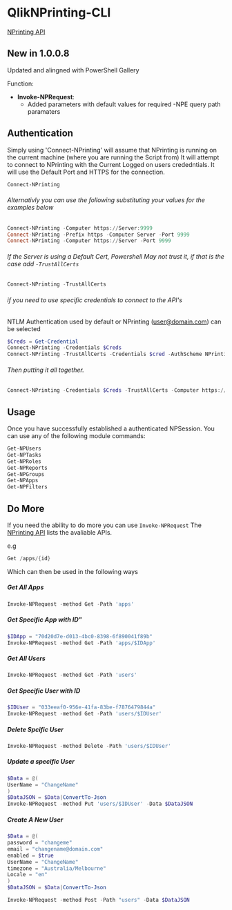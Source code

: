 # QlikNPrinting-CLI
[NPrinting API](https://help.qlik.com/en-US/nprinting/csh/Content/NPrinting/Extending/NPrinting-APIs-Reference-Redirect.htm)

## New in 1.0.0.8
Updated and alingned with PowerShell Gallery

Function: 
- **Invoke-NPRequest**:
  - Added parameters with default values for required -NPE query path paramaters

## Authentication
Simply using 'Connect-NPrinting' will assume that NPrinting is running on the current machine (where you are running the Script from)
It will attempt to connect to NPrinting with the Current Logged on users crededntials.
It will use the Default Port and HTTPS for the connection.

```PowerShell
Connect-NPrinting
```

###### Alternativly you can use the following substituting your values for the examples below
```PowerShell
Connect-NPrinting -Computer https://Server:9999
Connect-NPrinting -Prefix https -Computer Server -Port 9999
Connect-NPrinting -Computer https://Server -Port 9999
```

###### If the Server is using a Default Cert, Powershell May not trust it, if that is the case add `-TrustAllCerts`

```PowerShell
Connect-NPrinting -TrustAllCerts
```

###### if you need to use specific credentials to connect to the API's
NTLM Authentication used by default
or NPrinting (user@domain.com) can be selected

```PowerShell
$Creds = Get-Credential
Connect-NPrinting -Credentials $Creds
Connect-NPrinting -TrustAllCerts -Credentials $cred -AuthScheme NPrinting
```


###### Then putting it all together.

```PowerShell
Connect-NPrinting -Credentials $Creds -TrustAllCerts -Computer https://server:9999
```

## Usage
Once you have successfully established a authenticated NPSession. You can use any of the following module commands:
```PowerShell
Get-NPUsers
Get-NPTasks
Get-NPRoles
Get-NPReports
Get-NPGroups
Get-NPApps
Get-NPFilters
```

## Do More
If you need the ability to do more you can use `Invoke-NPRequest`
The [NPrinting API](https://help.qlik.com/en-US/nprinting/csh/Content/NPrinting/Extending/NPrinting-APIs-Reference-Redirect.htm) lists the avaliable APIs.

e.g 
```PowerShell 
Get /apps/{id}
```

Which can then be used in the following ways

##### Get All Apps
```PowerShell
Invoke-NPRequest -method Get -Path 'apps'
```

##### Get Specific App with ID"
```PowerShell
$IDApp = "70d20d7e-d013-4bc0-8398-6f890041f89b"
Invoke-NPRequest -method Get -Path 'apps/$IDApp'
```

##### Get All Users
```PowerShell
Invoke-NPRequest -method Get -Path 'users'
```

##### Get Specific User with ID
```PowerShell
$IDUser = "033eeaf0-956e-41fa-83be-f7876479844a"
Invoke-NPRequest -method Get -Path 'users/$IDUser'
```

##### Delete Spcific User
```PowerShell
Invoke-NPRequest -method Delete -Path 'users/$IDUser'
```

##### Update a specific User
```PowerShell
$Data = @(
UserName = "ChangeName"
)
$DataJSON = $Data|ConvertTo-Json
Invoke-NPRequest -method Put 'users/$IDUser' -Data $DataJSON
```

##### Create A New User
```PowerShell
$Data = @(
password = "changeme"
email = "changename@domain.com"
enabled = $true
UserName = "ChangeName"
timezone = "Australia/Melbourne"
Locale = "en"
)
$DataJSON = $Data|ConvertTo-Json

Invoke-NPRequest -method Post -Path "users" -Data $DataJSON
```

